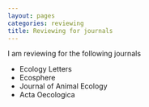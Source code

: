 ```yaml
---
layout: pages
categories: reviewing
title: Reviewing for journals
---
```


I am reviewing for the following journals
- Ecology Letters
- Ecosphere
- Journal of Animal Ecology
- Acta Oecologica
